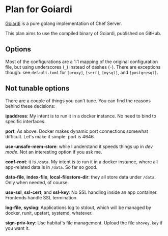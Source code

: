 # Plan for Goiardi

[Goiardi](https://goiardi.gl/) is a pure golang implementation of Chef Server.

This plan aims to use the compiled binary of Goiardi, published on GitHub.

## Options

Most of the configurations are a 1:1 mapping of the original configuration file, but using underscores (`_`) instead of dashes (`-`). There are exceptions though: see `default.toml` for `[proxy]`, `[serf]`, `[mysql]`, and `[postgresql]`.

## Not tunable options

There are a couple of things you can't tune. You can find the reasons behind these decisions:

**ipaddress**: My intent is to run it in a docker instance. No need to bind to specific interfaces.

**port**: As above. Docker makes dynamic port connections somewhat difficult. Let's make it simple: port is 4646.

**use-unsafe-mem-store**: while I understand it speeds things up in *dev mode*. Not an interesting option if you ask me.

**conf-root**: it is `/data`. My intent is to run it in a docker instance, where all app-related data is in `/data`. So far so good.

**data-file**, **index-file**, **local-filestore-dir**: they all store data under `/data`. Only when needed, of course.

**use-ssl**, **ssl-cert**, and **ssl-key**: No SSL handling inside an app container. Frontends handle SSL termination.

**log-file**, **syslog**: Applications log to stdout, which will be managed by docker, runit, upstart, systemd, whatever.

**sign-priv-key**: Use habitat's file management. Upload the file `shovey.key` if you want it.
